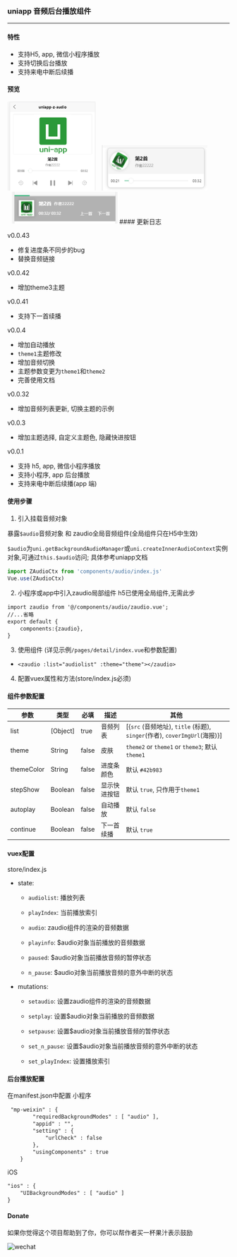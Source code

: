 ### uniapp 音频后台播放组件

---
#### 特性
+ 支持H5, app, 微信小程序播放
+ 支持切换后台播放
+ 支持来电中断后续播

#### 预览
<img src="screenshop/../screenshot/1.png" style="width:200px">
<img src="screenshop/../screenshot/2.png" style="width:240px;margin-left: 10px">
<img src="screenshop/../screenshot/3.png" style="width:240px;margin-left: 10px">
#### 更新日志

v0.0.43
- 修复进度条不同步的bug
- 替换音频链接


v0.0.42
- 增加theme3主题

v0.0.41
- 支持下一首续播

v0.0.4
- 增加自动播放
- `theme1`主题修改
- 增加音频切换
- 主题参数变更为`theme1`和`theme2`
- 完善使用文档

v0.0.32
- 增加音频列表更新, 切换主题的示例

v0.0.3
- 增加主题选择,  自定义主题色, 隐藏快进按钮

v0.0.1
- 支持 h5, app, 微信小程序播放
- 支持小程序, app 后台播放
- 支持来电中断后续播(app 端)

#### 使用步骤

1. 引入挂载音频对象

暴露`$audio`音频对象 和 zaudio全局音频组件(全局组件只在H5中生效)

`$audio`为`uni.getBackgroundAudioManager`或`uni.createInnerAudioContext`实例对象,可通过`this.$audio`访问;
具体参考uniapp文档

```javascript
import ZAudioCtx from 'components/audio/index.js'
Vue.use(ZAudioCtx)
```


2. 小程序或app中引入zaudio局部组件
h5已使用全局组件,无需此步

```
import zaudio from '@/components/audio/zaudio.vue';
//...省略
export default {
	components:{zaudio},
}
```


3. 使用组件 (详见示例`/pages/detail/index.vue`和参数配置)
  - `<zaudio :list="audiolist" :theme="theme"></zaudio>`

4. 配置vuex属性和方法(store/index.js必须)

#### 组件参数配置

参数 | 类型 | 必填 | 描述 | 其他
-|-|-|-|-
list | [Object] | true | 音频列表 |  [{`src` (音频地址), `title` (标题), `singer`(作者), `coverImgUrl`(海报)}]
theme | String | false | 皮肤 | `theme2` or `theme1` or `theme3`;   默认`theme1`
themeColor | String | false | 进度条颜色 |  默认 `#42b983`
stepShow | Boolean | false | 显示快进按钮 |  默认 `true`, 只作用于`theme1`
autoplay | Boolean | false | 自动播放 |  默认 `false` 
continue | Boolean | false | 下一首续播 |  默认 `true` 

#### vuex配置
store/index.js
+ state: 
  - `audiolist`: 播放列表

  - `playIndex`: 当前播放索引
  
  - `audio`: zaudio组件的渲染的音频数据

  - `playinfo`: $audio对象当前播放的音频数据

  - `paused`: $audio对象当前播放音频的暂停状态

  - `n_pause`: $audio对象当前播放音频的意外中断的状态

+ mutations: 

  - `setaudio`: 设置zaudio组件的渲染的音频数据

  - `setplay`: 设置$audio对象当前播放的音频数据

  - `setpause`: 设置$audio对象当前播放音频的暂停状态

  - `set_n_pause`: 设置$audio对象当前播放音频的意外中断的状态
  
  - `set_playIndex`: 设置播放索引

#### 后台播放配置
在manifest.json中配置
小程序

```
 "mp-weixin" : {
		"requiredBackgroundModes" : [ "audio" ],
        "appid" : "",
        "setting" : {
            "urlCheck" : false
        },
        "usingComponents" : true
    }
```

iOS

```
"ios" : {
    "UIBackgroundModes" : [ "audio" ]
}
```

#### Donate
如果你觉得这个项目帮助到了你，你可以帮作者买一杯果汁表示鼓励

![wechat](http://jingangtui.gitee.io/static/wechat.jpg)